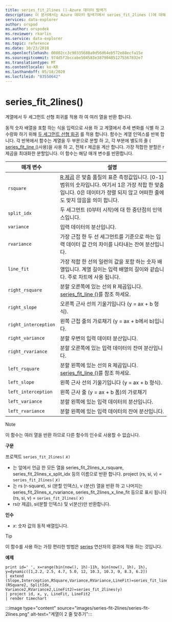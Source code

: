 ```yaml
---
title: series_fit_2lines ()-Azure 데이터 탐색기
description: 이 문서에서는 Azure 데이터 탐색기에서 series_fit_2lines ()에 대해 설명 합니다.
services: data-explorer
author: orspod
ms.author: orspodek
ms.reviewer: rkarlin
ms.service: data-explorer
ms.topic: reference
ms.date: 10/23/2018
ms.openlocfilehash: 00802cc3c90335688a9d56d64eb572e88ecfa15e
ms.sourcegitcommit: 974d5f2bccabe504583e387904851275567832e7
ms.translationtype: MT
ms.contentlocale: ko-KR
ms.lasthandoff: 05/18/2020
ms.locfileid: "83550642"
---
```

# <a name="series_fit_2lines"></a>series_fit_2lines()

계열에서 두 세그먼트 선형 회귀를 적용 하 여 여러 열을 반환 합니다.  

동적 숫자 배열을 포함 하는 식을 입력으로 사용 하 고 계열에서 추세 변화를 식별 하 고 수량화 하기 위해 [두 세그먼트 선형 회귀](https://en.wikipedia.org/wiki/Segmented_regression) 를 적용 합니다. 함수는 계열 인덱스를 반복 합니다. 각 반복에서 함수는 계열을 두 부분으로 분할 하 고, 각 부분에 별도의 줄 ( [series_fit_line ()](series-fit-linefunction.md)사용)을 사용 하 고, 전체 r 제곱을 계산 합니다. 가장 적합한 분할은 r 제곱을 최대화한 분할입니다. 이 함수는 해당 매개 변수를 반환합니다.


|매개 변수  |설명  |
|---------|---------|
|`rsquare`     | [R 제곱](https://en.wikipedia.org/wiki/Coefficient_of_determination) 은 맞춤 품질의 표준 측정값입니다. [0-1] 범위의 숫자입니다. 여기서 1은 가장 적합 한 맞춤입니다. 0은 데이터가 정렬 되지 않고 어떠한 줄에도 맞지 않음을 의미 합니다.        |
|`split_idx`     |   두 세그먼트 (0부터 시작)에 대 한 중단점의 인덱스입니다.      |
|`variance`     | 입력 데이터의 분산입니다.        |
|`rvariance`     | 가장 근접 한 두 선 세그먼트를 기준으로 하는 입력 데이터 값 간의 차이를 나타내는 잔여 분산입니다.        |
|`line_fit`     | 가장 적합 한 선의 일련의 값을 포함 하는 숫자 배열입니다. 계열 길이는 입력 배열의 길이와 같습니다. 주로 차트에 사용 됩니다.        |
|`right_rsquare`     | 분할 오른쪽에 있는 선의 R 제곱입니다. [series_fit_line ()](series-fit-linefunction.md)를 참조 하세요.        |
|`right_slope`     | 오른쪽 근사 선의 기울기입니다 (y = ax + b 형식).         |
|`right_interception`     |  왼쪽 근접 줄의 가로채기 (y = ax + b에서 b)입니다.       |
|`right_variance`    | 분할 우변의 입력 데이터 분산입니다.        |
|`right_rvariance`     | 분할 오른쪽에 있는 입력 데이터의 잔여 분산입니다.        |
|`left_rsquare`     | 분할 왼쪽에 있는 선의 R 제곱입니다. [series_fit_line ()](series-fit-linefunction.md)를 참조 하세요.        |
|`left_slope`    | 왼쪽 근사 선의 기울기입니다 (y = ax + b 형식).        |
|`left_interception`     |   왼쪽 근사 줄 (y = ax + b 폼)의 가로채기      |
|`left_variance`     | 분할 왼쪽에 있는 입력 데이터의 분산입니다.        |
|`left_rvariance`     | 분할 왼쪽에 있는 입력 데이터의 잔여 분산입니다.        |


> [!Note]
> 이 함수는 여러 열을 반환 하므로 다른 함수의 인수로 사용할 수 없습니다.

**구문**

프로젝트 `series_fit_2lines(` *x*`)`
* 는 앞에서 언급 한 모든 열을 series_fit_2lines_x_rsquare, series_fit_2lines_x_split_idx 등의 이름으로 반환 합니다.
project (rs, si, v) = `series_fit_2lines(` *x*`)`
* 는 rs (r-square), si (분할 인덱스), v (분산) 열을 반환 하 고 나머지는 series_fit_2lines_x_rvariance, series_fit_2lines_x_line_fit 등으로 표시 됩니다 (rs, si, v) = `series_fit_2lines(` *x*`)`
* rs(r 제곱), si(분할 인덱스) 및 v(분산)만 반환합니다.
  
**인수**

* *x*: 숫자 값의 동적 배열입니다.  

> [!TIP]
> 이 함수를 사용 하는 가장 편리한 방법은 [series](make-seriesoperator.md) 연산자의 결과에 적용 하는 것입니다.

**예제**

<!-- csl: https://help.kusto.windows.net:443/Samples -->
```kusto
print id=' ', x=range(bin(now(), 1h)-11h, bin(now(), 1h), 1h), y=dynamic([1,2.2, 2.5, 4.7, 5.0, 12, 10.3, 10.3, 9, 8.3, 6.2])
| extend (Slope,Interception,RSquare,Variance,RVariance,LineFit)=series_fit_line(y), (RSquare2, SplitIdx, Variance2,RVariance2,LineFit2)=series_fit_2lines(y)
| project id, x, y, LineFit, LineFit2
| render timechart
```

:::image type="content" source="images/series-fit-2lines/series-fit-2lines.png" alt-text="계열이 2 줄 맞추기":::

